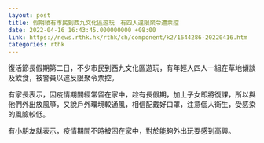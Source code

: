 ```yaml
---
layout: post
title: 假期續有市民到西九文化區遊玩　有四人違限聚令遭票控
date: 2022-04-16 16:43:45.000000000 +08:00
link: https://news.rthk.hk/rthk/ch/component/k2/1644286-20220416.htm
categories: rthk
---
```


復活節長假期第二日，不少市民到西九文化區遊玩，有年輕人四人一組在草地傾談及飲食，被警員以違反限聚令票控。

有家長表示，因疫情期間經常留在家中，趁有長假期，加上子女即將復課，所以與他們外出放風箏，又說戶外環境較通風，相信配戴好口罩，注意個人衛生，受感染的風險較低。

有小朋友就表示，疫情期間不時被困在家中，對於能夠外出玩耍感到高興。
